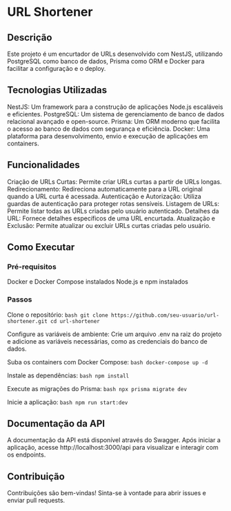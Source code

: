 # URL Shortener

## Descrição

Este projeto é um encurtador de URLs desenvolvido com NestJS, utilizando PostgreSQL como banco de dados, Prisma como ORM e Docker para facilitar a configuração e o deploy.

## Tecnologias Utilizadas

NestJS: Um framework para a construção de aplicações Node.js escaláveis e eficientes.
PostgreSQL: Um sistema de gerenciamento de banco de dados relacional avançado e open-source.
Prisma: Um ORM moderno que facilita o acesso ao banco de dados com segurança e eficiência.
Docker: Uma plataforma para desenvolvimento, envio e execução de aplicações em containers.
## Funcionalidades

Criação de URLs Curtas: Permite criar URLs curtas a partir de URLs longas.
Redirecionamento: Redireciona automaticamente para a URL original quando a URL curta é acessada.
Autenticação e Autorização: Utiliza guardas de autenticação para proteger rotas sensíveis.
Listagem de URLs: Permite listar todas as URLs criadas pelo usuário autenticado.
Detalhes da URL: Fornece detalhes específicos de uma URL encurtada.
Atualização e Exclusão: Permite atualizar ou excluir URLs curtas criadas pelo usuário.
## Como Executar

### Pré-requisitos

Docker e Docker Compose instalados
Node.js e npm instalados
### Passos

Clone o repositório: ```bash git clone https://github.com/seu-usuario/url-shortener.git cd url-shortener ```

Configure as variáveis de ambiente: Crie um arquivo .env na raiz do projeto e adicione as variáveis necessárias, como as credenciais do banco de dados.

Suba os containers com Docker Compose: ```bash docker-compose up -d ```

Instale as dependências: ```bash npm install ```

Execute as migrações do Prisma: ```bash npx prisma migrate dev ```

Inicie a aplicação: ```bash npm run start:dev ```

## Documentação da API

A documentação da API está disponível através do Swagger. Após iniciar a aplicação, acesse http://localhost:3000/api para visualizar e interagir com os endpoints.

## Contribuição

Contribuições são bem-vindas! Sinta-se à vontade para abrir issues e enviar pull requests.